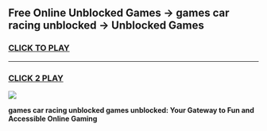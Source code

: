 
## Free Online Unblocked Games → games car racing unblocked → Unblocked Games
<h3>
<a href="https://premium.freeplayer.one?title=games_car_racing_unblocked&ref=21F">CLICK TO PLAY</a></h3>
<hr>

<h3>
<a href="https://premium.freeplayer.one?title=games_car_racing_unblocked&ref=21F">CLICK 2 PLAY</a>
  
</h3>

<a href="https://premium.freeplayer.one?title=games_car_racing_unblocked&ref=21F/"><img src="https://clearcache.store/games.png"></a>


**games car racing unblocked games unblocked: Your Gateway to Fun and Accessible Online Gaming**
